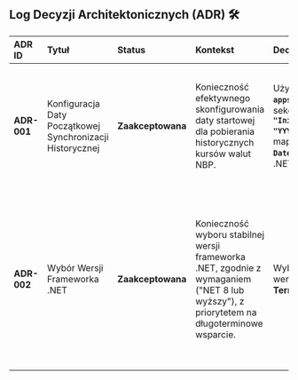 ## Log Decyzji Architektonicznych (ADR) 🛠️

| ADR ID | Tytuł | Status | Kontekst | Decyzja | Konsekwencje |
| :--- | :--- | :--- | :--- | :--- | :--- |
| **ADR-001** | Konfiguracja Daty Początkowej Synchronizacji Historycznej | **Zaakceptowana** | Konieczność efektywnego skonfigurowania daty startowej dla pobierania historycznych kursów walut NBP. | Użycie **`appsettings.json`** z sekcją **`"NBP": { "InitialSyncDate": "YYYY-MM-DD" }`** i mapowanie na typ **`DateOnly`** (w kodzie .NET). | **[+]** Zgodność z konwencjami .NET. **[+]** Silne typowanie w kodzie. **[-]** Wymaga obsługi potencjalnego błędu parsowania daty. |
| **ADR-002** | Wybór Wersji Frameworka .NET | **Zaakceptowana** | Konieczność wyboru stabilnej wersji frameworka .NET, zgodnie z wymaganiem ("NET 8 lub wyższy"), z priorytetem na długoterminowe wsparcie. | Wybór **.NET 8** jako wersji **LTS (Long Term Support)**. | **[+]** Stabilność i 3 lata wsparcia. **[+]** Zgodność z najlepszymi praktykami dla systemów produkcyjnych. **[-]** Brak dostępu do ewentualnych drobnych usprawnień, które pojawią się w .NET 9 (wersja STS). |